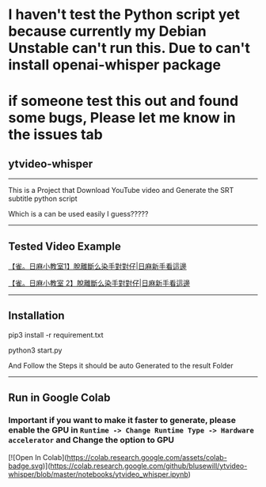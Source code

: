 # I haven't test the Python script yet because currently my Debian Unstable can't run this. Due to can't install openai-whisper package

# if someone test this out and found some bugs, Please let me know in the issues tab

## ytvideo-whisper

---

This is a Project that Download YouTube video and Generate the SRT subtitle python script

Which is a can be used easily I guess?????

---

## Tested Video Example

[【雀。日麻小教室1】脫離斷么染手對對仔|日麻新手看這邊](https://youtu.be/b_O-TkpYi_w)

[【雀。日麻小教室 2】脫離斷么染手對對仔|日麻新手看這邊](https://youtu.be/tD2fBWsZrZU)

---

## Installation

pip3 install -r requirement.txt

python3 start.py

And Follow the Steps it should be auto Generated to the result Folder

---

## Run in Google Colab

### Important if you want to make it faster to generate, please enable the GPU in `Runtime -> Change Runtime Type -> Hardware accelerator` and Change the option to GPU

 \[!\[Open In Colab\](https://colab.research.google.com/assets/colab-badge.svg)\](https://colab.research.google.com/github/blusewill/ytvideo-whisper/blob/master/notebooks/ytvideo_whisper.ipynb)
 
 